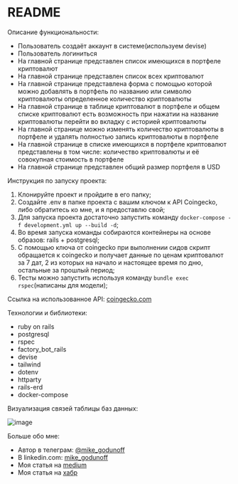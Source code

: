# README

Описание функциональности:
- Пользователь создаёт аккаунт в системе(используем devise)
- Пользователь логиниться
- На главной странице представлен список имеющихся в портфеле криптовалют
- На главной странице представлен список всех криптовалют
- На главной странице представлена форма с помощью которой можно добавлять в портфель по названию или символю криптовалюты определенное количество криптовалюты
- На главной странице в таблице криптовалют в портфеле и общем списке криптовалют есть возможность при нажатии на название криптовалюты перейти во вкладку с историей криптовалюты
- На главной странице можно изменять количество криптовалюты в портфеле и удалять полностью запись криптовалюты в портфеле
- На главной странице в списке имеющихся в портфеле криптовалют представлены в том числе: количество криптовалюты и её совокупная стоимость в портфеле
- На главной странице представлен общий размер портфеля в USD


Инструкция по запуску проекта:
1. Клонируйте проект и пройдите в его папку;
2. Создайте .env в папке проекта с вашим ключом к API Coingecko, либо обратитесь ко мне, и я предоставлю свой;
3. Для запуска проекта достаточно запустить команду ```docker-compose -f development.yml up --build -d```;
4. Во время запуска команды собираются контейнеры на основе образов: rails + postgresql;
5. С помощью ключа от coingecko при выполнении сидов скрипт обращается к coingecko и получает данные по ценам криптовалют за 7 дат, 2 из которых на начало и настоящее время по дню, остальные за прошлый период;
6. Тесты можно запустить используя команду ```bundle exec rspec```(написаны для модели);

Ссылка на использованное API: [coingecko.com](https://www.coingecko.com/)

Технологии и библиотеки:
- ruby on rails
- postgresql
- rspec
- factory_bot_rails
- devise
- tailwind
- dotenv
- httparty
- rails-erd
- docker-compose

Визуализация связей таблицы баз данных:

![image](https://github.com/user-attachments/assets/b92da720-4a6b-4eb0-a701-b8389821f533)

Больше обо мне:
 - Автор в телеграм: [@mike_godunoff](https://t.me/mike_godunoff)
 - В linkedin.com: [mike_godunoff](https://www.linkedin.com/in/mike-godunoff/)
 - Моя статья на [medium](https://medium.com/@mike.godunoff2020/telegram-mini-app-on-rails-6a6000e3b2c8)
 - Моя статья на [хабр](https://habr.com/ru/articles/829520/)
